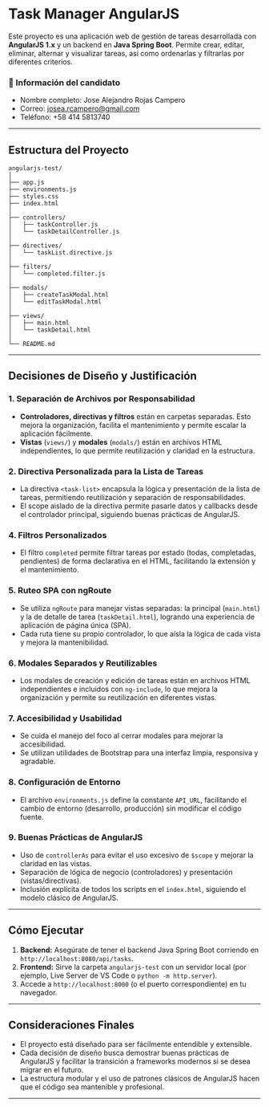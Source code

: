 # Task Manager AngularJS

Este proyecto es una aplicación web de gestión de tareas desarrollada con **AngularJS 1.x** y un backend en **Java Spring Boot**. Permite crear, editar, eliminar, alternar y visualizar tareas, así como ordenarlas y filtrarlas por diferentes criterios.

### 👤 Información del candidato
- Nombre completo: Jose Alejandro Rojas Campero
- Correo: josea.rcampero@gmail.com
- Teléfono: +58 414 5813740

---

## Estructura del Proyecto

```plaintext
angularjs-test/
│
├── app.js
├── environments.js
├── styles.css
├── index.html
│
├── controllers/
│   ├── taskController.js
│   └── taskDetailController.js
│
├── directives/
│   └── taskList.directive.js
│
├── filters/
│   └── completed.filter.js
│
├── modals/
│   ├── createTaskModal.html
│   └── editTaskModal.html
│
├── views/
│   ├── main.html
│   └── taskDetail.html
│
└── README.md
```
---
## Decisiones de Diseño y Justificación

### 1. **Separación de Archivos por Responsabilidad**

- **Controladores, directivas y filtros** están en carpetas separadas. Esto mejora la organización, facilita el mantenimiento y permite escalar la aplicación fácilmente.
- **Vistas** (`views/`) y **modales** (`modals/`) están en archivos HTML independientes, lo que permite reutilización y claridad en la estructura.


### 2. **Directiva Personalizada para la Lista de Tareas**

- La directiva `<task-list>` encapsula la lógica y presentación de la lista de tareas, permitiendo reutilización y separación de responsabilidades.
- El scope aislado de la directiva permite pasarle datos y callbacks desde el controlador principal, siguiendo buenas prácticas de AngularJS.

### 4. **Filtros Personalizados**

- El filtro `completed` permite filtrar tareas por estado (todas, completadas, pendientes) de forma declarativa en el HTML, facilitando la extensión y el mantenimiento.

### 5. **Ruteo SPA con ngRoute**

- Se utiliza `ngRoute` para manejar vistas separadas: la principal (`main.html`) y la de detalle de tarea (`taskDetail.html`), logrando una experiencia de aplicación de página única (SPA).
- Cada ruta tiene su propio controlador, lo que aísla la lógica de cada vista y mejora la mantenibilidad.

### 6. **Modales Separados y Reutilizables**

- Los modales de creación y edición de tareas están en archivos HTML independientes e incluidos con `ng-include`, lo que mejora la organización y permite su reutilización en diferentes vistas.

### 7. **Accesibilidad y Usabilidad**

- Se cuida el manejo del foco al cerrar modales para mejorar la accesibilidad.
- Se utilizan utilidades de Bootstrap para una interfaz limpia, responsiva y agradable.

### 8. **Configuración de Entorno**

- El archivo `environments.js` define la constante `API_URL`, facilitando el cambio de entorno (desarrollo, producción) sin modificar el código fuente.

### 9. **Buenas Prácticas de AngularJS**

- Uso de `controllerAs` para evitar el uso excesivo de `$scope` y mejorar la claridad en las vistas.
- Separación de lógica de negocio (controladores) y presentación (vistas/directivas).
- Inclusión explícita de todos los scripts en el `index.html`, siguiendo el modelo clásico de AngularJS.

---

## Cómo Ejecutar

1. **Backend:** Asegúrate de tener el backend Java Spring Boot corriendo en `http://localhost:8080/api/tasks`.
2. **Frontend:** Sirve la carpeta `angularjs-test` con un servidor local (por ejemplo, Live Server de VS Code o `python -m http.server`).
3. Accede a `http://localhost:8000` (o el puerto correspondiente) en tu navegador.

---

## Consideraciones Finales

- El proyecto está diseñado para ser fácilmente entendible y extensible.
- Cada decisión de diseño busca demostrar buenas prácticas de AngularJS y facilitar la transición a frameworks modernos si se desea migrar en el futuro.
- La estructura modular y el uso de patrones clásicos de AngularJS hacen que el código sea mantenible y profesional.

---